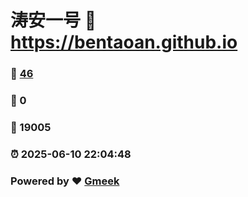 # 涛安一号 :link: https://bentaoan.github.io 
### :page_facing_up: [46](https://bentaoan.github.io/tag.html) 
### :speech_balloon: 0 
### :hibiscus: 19005 
### :alarm_clock: 2025-06-10 22:04:48 
### Powered by :heart: [Gmeek](https://github.com/Meekdai/Gmeek)
